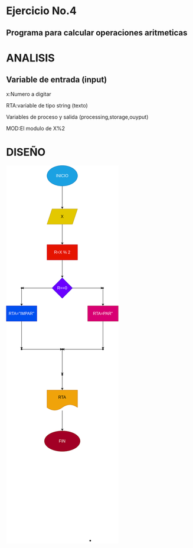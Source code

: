 # Ejercicio No.4

## Programa para calcular operaciones aritmeticas

# ANALISIS

## Variable de entrada (input)

x:Numero a digitar

RTA:variable de tipo string (texto)

Variables de proceso y salida (processing,storage,ouyput) 

MOD:El modulo de X%2

# DISEÑO

![Diagrama de flujo](diagrama.png "diagrama de flujo")

